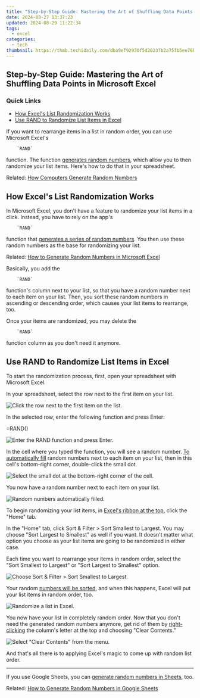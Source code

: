 ```yaml
---
title: "Step-by-Step Guide: Mastering the Art of Shuffling Data Points in Microsoft Excel"
date: 2024-08-27 13:37:23
updated: 2024-08-29 11:22:34
tags:
  - excel
categories:
  - tech
thumbnail: https://thmb.techidaily.com/dba9ef92930f5d20237b2a75fb5ee76b8bab75f866f82161cefcc63f630df758.jpg
---
```


## Step-by-Step Guide: Mastering the Art of Shuffling Data Points in Microsoft Excel

### Quick Links

* [How Excel's List Randomization Works](https://fox-info.techidaily.com/key-methods-to-customize-song-speed-on-spotify-for-2024/)
* [Use RAND to Randomize List Items in Excel](https://fix-guide.techidaily.com/how-to-use-life360-on-windows-pc-for-samsung-galaxy-s21-fe-5g-2023-drfone-by-drfone-virtual-android/)

 If you want to rearrange items in a list in random order, you can use Microsoft Excel's 

        `RAND`
    
 function. The function [generates random numbers](https://facebook-video-share.techidaily.com/new-streamlining-content-delivery-the-definitive-youtube-video-upload-guide/), which allow you to then randomize your list items. Here's how to do that in your spreadsheet.

Related: [How Computers Generate Random Numbers](https://facebook-video-share.techidaily.com/new-streamlining-content-delivery-the-definitive-youtube-video-upload-guide/) 

##  How Excel's List Randomization Works

 In Microsoft Excel, you don't have a feature to randomize your list items in a click. Instead, you have to rely on the app's 

        `RAND`
    
 function that [generates a series of random numbers](https://instagram-video-recordings.techidaily.com/updated-master-igtv-edits-top-10-tools-ranked/). You then use these random numbers as the base for randomizing your list.

Related: [How to Generate Random Numbers in Microsoft Excel](https://instagram-video-recordings.techidaily.com/updated-master-igtv-edits-top-10-tools-ranked/) 

 Basically, you add the 

        `RAND`
    
 function's column next to your list, so that you have a random number next to each item on your list. Then, you sort these random numbers in ascending or descending order, which causes your list items to rearrange, too.

 Once your items are randomized, you may delete the 

        `RAND`
    
 function column as you don't need it anymore.

##  Use RAND to Randomize List Items in Excel

 To start the randomization process, first, open your spreadsheet with Microsoft Excel.

 In your spreadsheet, select the row next to the first item on your list.

![Click the row next to the first item on the list.](https://static1.howtogeekimages.com/wordpress/wp-content/uploads/2022/03/1-select-row.png) 

 In the selected row, enter the following function and press Enter:

=RAND()

![Enter the RAND function and press Enter.](https://static1.howtogeekimages.com/wordpress/wp-content/uploads/2022/03/2-enter-rand-function.png) 

 In the cell where you typed the function, you will see a random number. [To automatically fill](https://visual-screen-recording.techidaily.com/new-in-2024-top-5-best-hdmi-21-gaming-monitors-ps5-compatible/) random numbers next to each item on your list, then in this cell's bottom-right corner, double-click the small dot.

![Select the small dot at the bottom-right corner of the cell.](https://static1.howtogeekimages.com/wordpress/wp-content/uploads/2022/03/3-auto-fill-rand-function.png) 

 You now have a random number next to each item on your list.

![Random numbers automatically filled.](https://static1.howtogeekimages.com/wordpress/wp-content/uploads/2022/03/4-rand-function-auto-filled.png) 

 To begin randomizing your list items, in [Excel's ribbon at the top](https://screen-mirror.techidaily.com/in-2024-how-to-mirror-honor-play-40c-to-mac-drfone-by-drfone-android/), click the "Home" tab.

 In the "Home" tab, click Sort & Filter > Sort Smallest to Largest. You may choose "Sort Largest to Smallest" as well if you want. It doesn't matter what option you choose as your list items are going to be randomized in either case.

 Each time you want to rearrange your items in random order, select the "Sort Smallest to Largest" or "Sort Largest to Smallest" option.

![Choose Sort & Filter > Sort Smallest to Largest.](https://static1.howtogeekimages.com/wordpress/wp-content/uploads/2022/03/5-sort-random-numbers.png) 

 Your random [numbers will be sorted](https://facebook-video-share.techidaily.com/free-audio-treasures-to-amplify-youtube-in-2024/), and when this happens, Excel will put your list items in random order, too.

![Randomize a list in Excel.](https://static1.howtogeekimages.com/wordpress/wp-content/uploads/2022/03/6-randomize-list-excel.png) 

 You now have your list in completely random order. Now that you don't need the generated random numbers anymore, get rid of them by [right-clicking](https://desktop-recording.techidaily.com/updated-the-art-of-recording-fun-6-techniques-to-document-minecraft-for-2024/) the column's letter at the top and choosing "Clear Contents."

![Select "Clear Contents" from the menu.](https://static1.howtogeekimages.com/wordpress/wp-content/uploads/2022/03/7-delete-rand-function-column-contents.png) 

 And that's all there is to applying Excel's magic to come up with random list order.

---

 If you use Google Sheets, you can [generate random numbers in Sheets](https://win-solutions.techidaily.com/resolve-excessive-cpu-use-by-zoom-discover-the-best-6-techniques/), too.

Related: [How to Generate Random Numbers in Google Sheets](https://win-solutions.techidaily.com/resolve-excessive-cpu-use-by-zoom-discover-the-best-6-techniques/)

<ins class="adsbygoogle"
     style="display:block"
     data-ad-format="autorelaxed"
     data-ad-client="ca-pub-7571918770474297"
     data-ad-slot="1223367746"></ins>



<ins class="adsbygoogle"
     style="display:block"
     data-ad-client="ca-pub-7571918770474297"
     data-ad-slot="8358498916"
     data-ad-format="auto"
     data-full-width-responsive="true"></ins>
